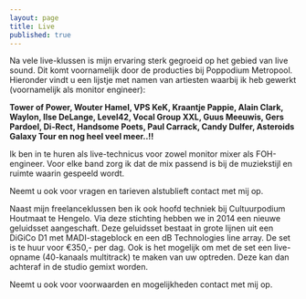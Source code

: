 ```yaml
---
layout: page
title: Live
published: true
---
```





Na vele live-klussen is mijn ervaring sterk gegroeid op het gebied van live sound. Dit komt voornamelijk door de producties bij Poppodium Metropool. Hieronder vindt u een lijstje met namen van artiesten waarbij ik heb gewerkt (voornamelijk als monitor engineer):

**Tower of Power, Wouter Hamel, VPS KeK, Kraantje Pappie, Alain Clark, Waylon, Ilse DeLange, Level42, Vocal Group XXL, Guus Meeuwis, Gers Pardoel, Di-Rect, Handsome Poets, Paul Carrack, Candy Dulfer, Asteroids Galaxy Tour en nog heel veel meer..!!**

Ik ben in te huren als live-technicus voor zowel monitor mixer als FOH-engineer. Voor elke band zorg ik dat de mix passend is bij de muziekstijl en ruimte waarin gespeeld wordt. 

Neemt u ook voor vragen en tarieven alstublieft contact met mij op.

Naast mijn freelanceklussen ben ik ook hoofd techniek bij Cultuurpodium Houtmaat te Hengelo. Via deze stichting hebben we in 2014 een nieuwe geluidsset aangeschaft. Deze geluidsset bestaat in grote lijnen uit een DiGiCo D1 met MADI-stageblock en een dB Technologies line array. De set is te huur voor €350,- per dag. Ook is het mogelijk om met de set een live-opname (40-kanaals multitrack) te maken van uw optreden. Deze kan dan achteraf in de studio gemixt worden.

Neemt u ook voor voorwaarden en mogelijkheden contact met mij op.
